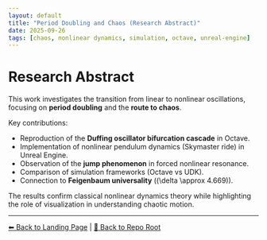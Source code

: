 ```yaml
---
layout: default
title: "Period Doubling and Chaos (Research Abstract)"
date: 2025-09-26
tags: [chaos, nonlinear dynamics, simulation, octave, unreal-engine]
---
```


# Research Abstract  

This work investigates the transition from linear to nonlinear oscillations, focusing on **period doubling** and the **route to chaos**.  

Key contributions:  
- Reproduction of the **Duffing oscillator bifurcation cascade** in Octave.  
- Implementation of nonlinear pendulum dynamics (Skymaster ride) in Unreal Engine.  
- Observation of the **jump phenomenon** in forced nonlinear resonance.  
- Comparison of simulation frameworks (Octave vs UDK).  
- Connection to **Feigenbaum universality** (\(\delta \approx 4.669\)).  

The results confirm classical nonlinear dynamics theory while highlighting the role of visualization in understanding chaotic motion.  

---

[⬅ Back to Landing Page](../../../index.html) | [🔗 Back to Repo Root](https://github.com/oospakooysa/period_doubling)
